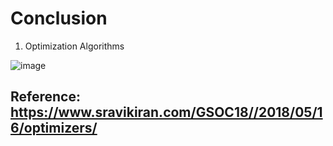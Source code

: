 # Conclusion

1) Optimization Algorithms

![image](https://user-images.githubusercontent.com/69342162/167069368-98400818-15ad-4af8-9dae-1492c6f26087.png)

## Reference: https://www.sravikiran.com/GSOC18//2018/05/16/optimizers/
